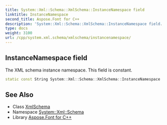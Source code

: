 ```yaml
---
title: System::Xml::Schema::XmlSchema::InstanceNamespace field
linktitle: InstanceNamespace
second_title: Aspose.Font for C++
description: 'System::Xml::Schema::XmlSchema::InstanceNamespace field. The XML schema instance namespace. This field is constant in C++.'
type: docs
weight: 3100
url: /cpp/system.xml.schema/xmlschema/instancenamespace/
---
```

## InstanceNamespace field


The XML schema instance namespace. This field is constant.

```cpp
static const String System::Xml::Schema::XmlSchema::InstanceNamespace
```

## See Also

* Class [XmlSchema](../)
* Namespace [System::Xml::Schema](../../)
* Library [Aspose.Font for C++](../../../)
